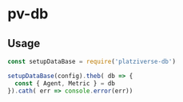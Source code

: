 # pv-db

## Usage

``` js
const setupDataBase = require('platziverse-db')

setupDataBase(config).theb( db => {
  const { Agent, Metric } = db
}).cath( err => console.error(err))
```